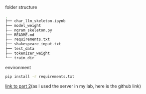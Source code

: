 folder structure
```bash
.
├── char_llm_skeleton.ipynb
├── model_weight
├── ngram_skeleton.py
├── README.md
├── requirements.txt
├── shakespeare_input.txt
├── test_data
├── tokenizer_weight
└── train_dir
```
environment
```bash
pip install -r requirements.txt
```
[link to part 2](https://github.com/xue-qi-yao/PITT_CS2731_Intro_to_NLP/blob/main/HW5/hw3_qix63_part2.ipynb)(as I used the server in my lab, here is the github link)